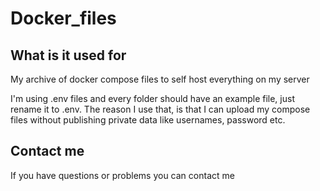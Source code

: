# Docker_files

## What is it used for
My archive of docker compose files to self host everything on my server

I'm using .env files and every folder should have an example file, just rename it to .env.
The reason I use that, is that I can upload my compose files without publishing private data like usernames, password etc.

## Contact me

If you have questions or problems you can contact me

